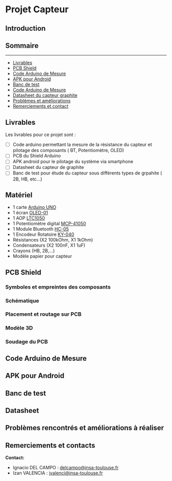 ﻿# **Projet Capteur**

## Introduction 

## Sommaire

***
  - [Livrables](#livrables)
  - [PCB Shield](#pcb-shield)
  - [Code Arduino de Mesure](#code-arduino-de-mesure)
  - [APK pour Android](#apk-pour-android)
  - [Banc de test](#banc-de-test)
  - [Code Arduino de Mesure](#code-arduino-de-mesure)
  - [Datasheet du capteur graphite](#datasheet-du-capteur-graphite)
  - [Problèmes et améliorations](#problèmes-et-améliorations)
  - [Remerciements et contact](#remerciements-et-contacts)

## Livrables

Les livrables pour ce projet sont :
 - [ ] Code arduino permettant la mesure de la résistance du capteur et pilotage des composants ( BT, Potentiomètre, OLED)
 - [ ] PCB du Shield Arduino
 - [ ] APK android pour le pilotage du système via smartphone
 - [ ] Datasheet du capteur de graphite
 - [ ] Banc de test pour étude du capteur sous différents types de grpahite ( 2B, HB, etc...)

## Matériel

 - 1 carte [Arduino UNO](https://store.arduino.cc/products/arduino-uno-rev3)
 - 1 écran [OLED-01](https://www.gotronic.fr/art-afficheur-oled-0-96-i2c-oled01-31506.htm)
 - 1 AOP [LTC1050](https://www.analog.com/en/products/ltc1050.html)
 - 1 Potentiomètre digital [MCP-41050](https://www.microchip.com/en-us/product/mcp41050)
 - 1 Module Bluetooth [HC-05](https://www.gotronic.fr/art-module-bluetooth-hc05-26097.htm)
 - 1 Encodeur Rotatoire [KY-040](https://www.az-delivery.de/fr/products/drehimpulsgeber-modul)
 - Résistances (X2 100kOhm, X1 1kOhm)
 - Condensateurs (X2 100nF, X1 1uF)
 - Crayons (HB, 2B,...)
 - Modèle papier pour capteur

## PCB Shield

### Symboles et empreintes des composants

### Schématique

### Placement et routage sur PCB

### Modèle 3D

### Soudage du PCB

## Code Arduino de Mesure

## APK pour Android

## Banc de test

## Datasheet

## Problèmes rencontrés et améliorations à réaliser

## Remerciements et contacts


**Contact:**
 - Ignacio DEL CAMPO : delcampo@insa-toulouse.fr
 - Izan VALENCIA : ivalenci@insa-toulouse.fr


